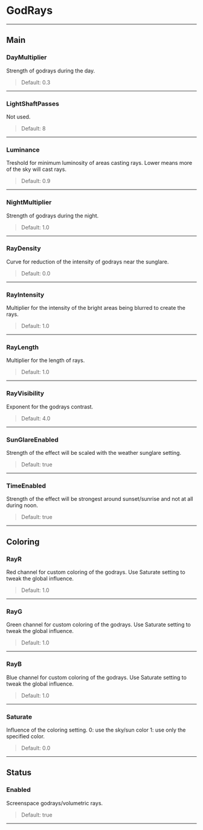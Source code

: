 # GodRays

---

## Main

### DayMultiplier

Strength of godrays during the day.

>Default: 0.3

---

### LightShaftPasses

Not used.

>Default: 8

---

### Luminance

Treshold for minimum luminosity of areas casting rays. Lower means more of the sky will cast rays.

>Default: 0.9

---

### NightMultiplier

Strength of godrays during the night.

>Default: 1.0

---

### RayDensity

Curve for reduction of the intensity of godrays near the sunglare.

>Default: 0.0

---

### RayIntensity

Multiplier for the intensity of the bright areas being blurred to create the rays.

>Default: 1.0

---

### RayLength

Multiplier for the length of rays.

>Default: 1.0

---

### RayVisibility

Exponent for the godrays contrast.

>Default: 4.0

---

### SunGlareEnabled

Strength of the effect will be scaled with the weather sunglare setting.

>Default: true

---

### TimeEnabled

Strength of the effect will be strongest around sunset/sunrise and not at all during noon.

>Default: true

---

## Coloring

### RayR

Red channel for custom coloring of the godrays. Use Saturate setting to tweak the global influence.

>Default: 1.0

---

### RayG

Green channel for custom coloring of the godrays. Use Saturate setting to tweak the global influence.

>Default: 1.0

---

### RayB

Blue channel for custom coloring of the godrays. Use Saturate setting to tweak the global influence.

>Default: 1.0

---

### Saturate

Influence of the coloring setting. 0: use the sky/sun color 1: use only the specified color.

>Default: 0.0

---

## Status

### Enabled

Screenspace godrays/volumetric rays.

>Default: true

---
